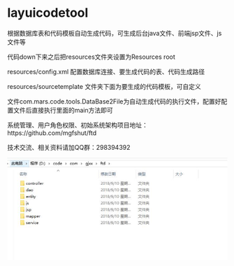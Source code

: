 # layuicodetool
<p>根据数据库表和代码模板自动生成代码，可生成后台java文件、前端jsp文件、js文件等</p>
<p>代码down下来之后把resources文件夹设置为Resources root</p>
<p>resources/config.xml 配置数据库连接、要生成代码的表、代码生成路径</p>
<p>resources/sourcetemplate 文件夹下面为要生成的代码模板，可自定义</p>
<p>文件com.mars.code.tools.DataBase2File为自动生成代码的执行文件，配置好配置文件后直接执行里面的main方法即可</p>
<p>系统管理、用户角色权限、初始系统架构项目地址：https://github.com/mgfshut/ftd</p>
<p>技术交流、相关资料请加QQ群：298394392</p>

<img src="/src/test/code.jpg" alt="living" style="max-width:100%;">
</dr>

